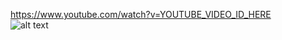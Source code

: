 https://www.youtube.com/watch?v=YOUTUBE_VIDEO_ID_HERE
</br>
![alt text](https://github.com/antecessor/Wavenet/blob/master/images/BlockDiagram.JPG)